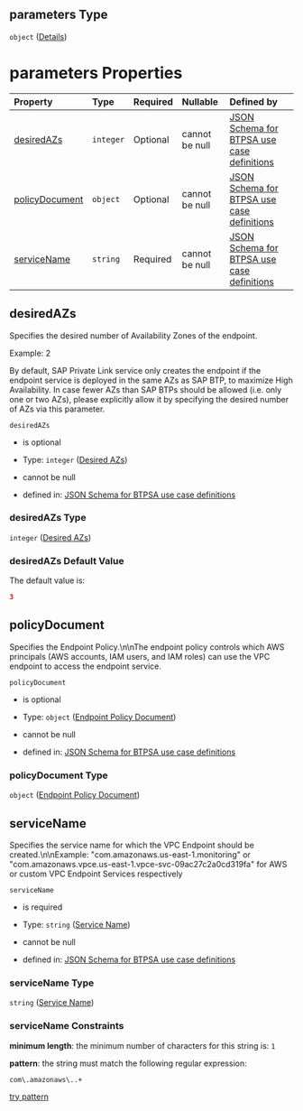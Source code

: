 ## parameters Type

`object` ([Details](btpsa-usecase-properties-services-items-allof-1-then-allof-88-then-allof-0-then-properties-parameters.md))

# parameters Properties

| Property                          | Type      | Required | Nullable       | Defined by                                                                                                                                                                                                                                                                                                                |
| :-------------------------------- | :-------- | :------- | :------------- | :------------------------------------------------------------------------------------------------------------------------------------------------------------------------------------------------------------------------------------------------------------------------------------------------------------------------ |
| [desiredAZs](#desiredazs)         | `integer` | Optional | cannot be null | [JSON Schema for BTPSA use case definitions](btpsa-usecase-properties-services-items-allof-1-then-allof-88-then-allof-0-then-properties-parameters-properties-desired-azs.md "undefined#/properties/services/items/allOf/1/then/allOf/88/then/allOf/0/then/properties/parameters/properties/desiredAZs")                  |
| [policyDocument](#policydocument) | `object`  | Optional | cannot be null | [JSON Schema for BTPSA use case definitions](btpsa-usecase-properties-services-items-allof-1-then-allof-88-then-allof-0-then-properties-parameters-properties-endpoint-policy-document.md "undefined#/properties/services/items/allOf/1/then/allOf/88/then/allOf/0/then/properties/parameters/properties/policyDocument") |
| [serviceName](#servicename)       | `string`  | Required | cannot be null | [JSON Schema for BTPSA use case definitions](btpsa-usecase-properties-services-items-allof-1-then-allof-88-then-allof-0-then-properties-parameters-properties-service-name.md "undefined#/properties/services/items/allOf/1/then/allOf/88/then/allOf/0/then/properties/parameters/properties/serviceName")                |

## desiredAZs

Specifies the desired number of Availability Zones of the endpoint.

Example: 2

By default, SAP Private Link service only creates the endpoint if the endpoint service is deployed in the same AZs as SAP BTP, to maximize High Availability.
In case fewer AZs than SAP BTPs should be allowed (i.e. only one or two AZs), please explicitly allow it by specifying the desired number of AZs via this parameter.

`desiredAZs`

*   is optional

*   Type: `integer` ([Desired AZs](btpsa-usecase-properties-services-items-allof-1-then-allof-88-then-allof-0-then-properties-parameters-properties-desired-azs.md))

*   cannot be null

*   defined in: [JSON Schema for BTPSA use case definitions](btpsa-usecase-properties-services-items-allof-1-then-allof-88-then-allof-0-then-properties-parameters-properties-desired-azs.md "undefined#/properties/services/items/allOf/1/then/allOf/88/then/allOf/0/then/properties/parameters/properties/desiredAZs")

### desiredAZs Type

`integer` ([Desired AZs](btpsa-usecase-properties-services-items-allof-1-then-allof-88-then-allof-0-then-properties-parameters-properties-desired-azs.md))

### desiredAZs Default Value

The default value is:

```json
3
```

## policyDocument

Specifies the Endpoint Policy.\n\nThe endpoint policy controls which AWS principals (AWS accounts, IAM users, and IAM roles) can use the VPC endpoint to access the endpoint service.

`policyDocument`

*   is optional

*   Type: `object` ([Endpoint Policy Document](btpsa-usecase-properties-services-items-allof-1-then-allof-88-then-allof-0-then-properties-parameters-properties-endpoint-policy-document.md))

*   cannot be null

*   defined in: [JSON Schema for BTPSA use case definitions](btpsa-usecase-properties-services-items-allof-1-then-allof-88-then-allof-0-then-properties-parameters-properties-endpoint-policy-document.md "undefined#/properties/services/items/allOf/1/then/allOf/88/then/allOf/0/then/properties/parameters/properties/policyDocument")

### policyDocument Type

`object` ([Endpoint Policy Document](btpsa-usecase-properties-services-items-allof-1-then-allof-88-then-allof-0-then-properties-parameters-properties-endpoint-policy-document.md))

## serviceName

Specifies the service name for which the VPC Endpoint should be created.\n\nExample: "com.amazonaws.us-east-1.monitoring" or "com.amazonaws.vpce.us-east-1.vpce-svc-09ac27c2a0cd319fa" for AWS or custom VPC Endpoint Services respectively

`serviceName`

*   is required

*   Type: `string` ([Service Name](btpsa-usecase-properties-services-items-allof-1-then-allof-88-then-allof-0-then-properties-parameters-properties-service-name.md))

*   cannot be null

*   defined in: [JSON Schema for BTPSA use case definitions](btpsa-usecase-properties-services-items-allof-1-then-allof-88-then-allof-0-then-properties-parameters-properties-service-name.md "undefined#/properties/services/items/allOf/1/then/allOf/88/then/allOf/0/then/properties/parameters/properties/serviceName")

### serviceName Type

`string` ([Service Name](btpsa-usecase-properties-services-items-allof-1-then-allof-88-then-allof-0-then-properties-parameters-properties-service-name.md))

### serviceName Constraints

**minimum length**: the minimum number of characters for this string is: `1`

**pattern**: the string must match the following regular expression:&#x20;

```regexp
com\.amazonaws\..+
```

[try pattern](https://regexr.com/?expression=com%5C.amazonaws%5C..%2B "try regular expression with regexr.com")

